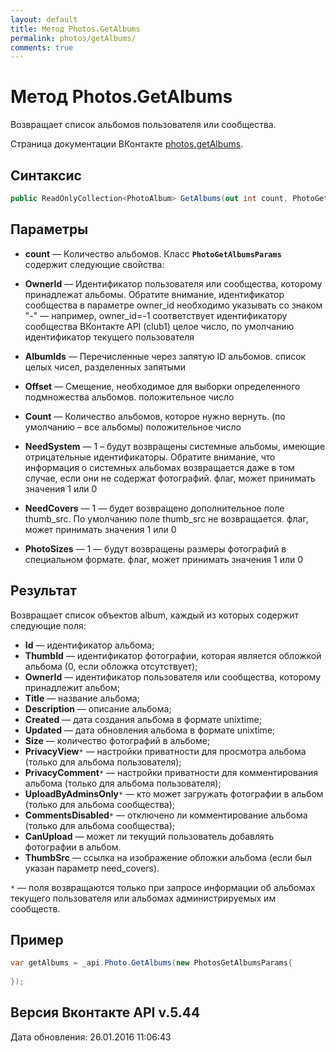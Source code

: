 ```yaml
---
layout: default
title: Метод Photos.GetAlbums
permalink: photos/getAlbums/
comments: true
---
```

# Метод Photos.GetAlbums
Возвращает список альбомов пользователя или сообщества.

Страница документации ВКонтакте [photos.getAlbums](https://vk.com/dev/photos.getAlbums).

## Синтаксис
``` csharp
public ReadOnlyCollection<PhotoAlbum> GetAlbums(out int count, PhotoGetAlbumsParams @params)
```

## Параметры
+ **count** — Количество альбомов.
Класс **`PhotoGetAlbumsParams`** содержит следующие свойства:

+ **OwnerId** — Идентификатор пользователя или сообщества, которому принадлежат альбомы. Обратите внимание, идентификатор сообщества в параметре owner_id необходимо указывать со знаком "-" — например, owner_id=-1 соответствует идентификатору сообщества ВКонтакте API (club1)  целое число, по умолчанию идентификатор текущего пользователя
+ **AlbumIds** — Перечисленные через запятую ID альбомов. список целых чисел, разделенных запятыми
+ **Offset** — Смещение, необходимое для выборки определенного подмножества альбомов. положительное число
+ **Count** — Количество альбомов, которое нужно вернуть. (по умолчанию – все альбомы) положительное число
+ **NeedSystem** — 1 – будут возвращены системные альбомы, имеющие отрицательные идентификаторы.  Обратите внимание, что информация о системных альбомах возвращается даже в том случае, если они не содержат фотографий. флаг, может принимать значения 1 или 0
+ **NeedCovers** — 1 — будет возвращено дополнительное поле thumb_src. По умолчанию поле thumb_src не возвращается. флаг, может принимать значения 1 или 0
+ **PhotoSizes** — 1 — будут возвращены размеры фотографий в специальном формате. флаг, может принимать значения 1 или 0

## Результат
Возвращает список объектов album, каждый из которых содержит следующие поля: 

+ **Id** — идентификатор альбома; 
+ **ThumbId** — идентификатор фотографии, которая является обложкой альбома  (0, если обложка отсутствует); 
+ **OwnerId** — идентификатор пользователя или сообщества, которому принадлежит альбом; 
+ **Title** — название альбома; 
+ **Description** — описание альбома; 
+ **Created** — дата создания альбома в формате unixtime; 
+ **Updated** — дата обновления альбома в формате unixtime; 
+ **Size** — количество фотографий в альбоме; 
+ **PrivacyView**`*` — настройки приватности для просмотра альбома (только для альбома пользователя); 
+ **PrivacyComment**`*` — настройки приватности для комментирования альбома (только для альбома пользователя); 
+ **UploadByAdminsOnly**`*` — кто может загружать фотографии в альбом (только для альбома сообщества); 
+ **CommentsDisabled**`*` — отключено ли комментирование альбома (только для альбома сообщества); 
+ **CanUpload** — может ли текущий пользователь добавлять фотографии в альбом.
+ **ThumbSrc** — ссылка на изображение обложки альбома (если был указан параметр need_covers). 

`*` — поля возвращаются только при запросе информации об альбомах текущего пользователя или альбомах администрируемых им сообществ.

## Пример
``` csharp
var getAlbums = _api.Photo.GetAlbums(new PhotosGetAlbumsParams{
	
});
```

## Версия Вконтакте API v.5.44
Дата обновления: 26.01.2016 11:06:43
